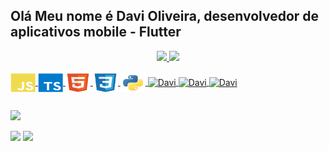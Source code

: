 ## Olá Meu nome é Davi Oliveira, desenvolvedor de aplicativos mobile - Flutter
<div align="center">
  <a href="https://github.com/rafaballerini">
  <img height="180em" src="https://github-readme-stats.vercel.app/api?username=davi-oliver&show_icons=true&theme=dracula&include_all_commits=true&count_private=true"/>
  <img height="180em" src="https://github-readme-stats.vercel.app/api/top-langs/?username=davi-oliver&layout=compact&langs_count=7&theme=dracula"/>
</div>
<div style="display: inline_block"><br>
  <img align="center" alt="Davi" height="30" width="40" src="https://raw.githubusercontent.com/devicons/devicon/master/icons/javascript/javascript-plain.svg">
  <img align="center" alt="Davi" height="30" width="40" src="https://raw.githubusercontent.com/devicons/devicon/master/icons/typescript/typescript-plain.svg"> 
  <img align="center" alt="Davi" height="30" width="40" src="https://raw.githubusercontent.com/devicons/devicon/master/icons/html5/html5-original.svg">
  <img align="center" alt="Davi" height="30" width="40" src="https://raw.githubusercontent.com/devicons/devicon/master/icons/css3/css3-original.svg">
  <img align="center" alt="Davi" height="30" width="40" src="https://raw.githubusercontent.com/devicons/devicon/master/icons/python/python-original.svg">  
  <img align="center" alt="Davi" height="30" width="80" src="https://img.shields.io/badge/Xcode-007ACC?style=for-the-badge&logo=Xcode&logoColor=white">  
  <img align="center" alt="Davi" height="30" width="80" src="https://img.shields.io/badge/Dart-0175C2?style=for-the-badge&logo=dart&logoColor=white">  
  <img align="center" alt="Davi" height="30" width="90" src="https://img.shields.io/badge/Flutter-02569B?style=for-the-badge&logo=flutter&logoColor=white">  
  
</div>
  
  ##
 
<div> 
 
  <a href="https://instagram.com/_davizr" target="_blank"><img src="https://img.shields.io/badge/-Instagram-%23E4405F?style=for-the-badge&logo=instagram&logoColor=white" target="_blank"></a>
 
  <a href = "mailto:davi.oliveira.teixera@unifei.edu.br"><img src="https://img.shields.io/badge/-Gmail-%23333?style=for-the-badge&logo=gmail&logoColor=white" target="_blank"></a>
  <a href="https://www.linkedin.com/in/davi-oliveira-teixeira/" target="_blank"><img src="https://img.shields.io/badge/-LinkedIn-%230077B5?style=for-the-badge&logo=linkedin&logoColor=white" target="_blank"></a> 
 


</div>

